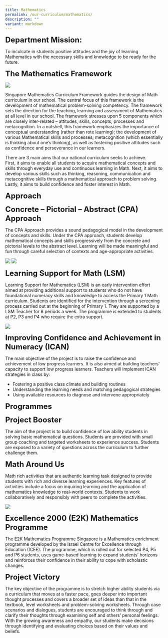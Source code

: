 ```yaml
---
title: Mathematics
permalink: /our-curriculum/mathematics/
description: ""
variant: markdown
---
```



**<font size="5">Department Mission:</font>**

To inculcate in students positive attitudes and the joy of learning Mathematics with the necessary skills and knowledge to be ready for the future.

**<font size="5">The Mathematics Framework</font>**

![](/images/MA_Problem_Solving.png)







Singapore Mathematics Curriculum Framework guides the design of Math curriculum in our school. The central focus of this framework is the development of mathematical problem-solving competency. The framework sets the direction for the teaching, learning and assessment of Mathematics at all level in our school. The framework stresses upon 5 components which are closely inter-related – attitudes, skills, concepts, processes and metacognition. In a nutshell, this framework emphasizes the importance of conceptual understanding (rather than rote learning); the development of various Mathematical skills and processes; metacognition (which essentially is thinking about one’s thinking), as well as fostering positive attitudes such as confidence and perseverance in our learners.

There are 3 main aims that our national curriculum seeks to achieve.  
First, it aims to enable all students to acquire mathematical concepts and skills through everyday use and continuous learning in Math. Next, it aims to develop various skills such as thinking, reasoning, communication and metacognitive skills through a mathematical approach to problem solving. Lastly, it aims to build confidence and foster interest in Math.


**<font size="5">Approach</font>**

**<font size="5">Concrete – Pictorial – Abstract (CPA) Approach</font>**

The CPA Approach provides a sound pedagogical model in the development of concepts and skills. Under the CPA approach, students develop mathematical concepts and skills progressively from the concrete and pictorial levels to the abstract level. Learning will be made meaningful and fun through careful selection of contexts and age-appropriate activities.

![](/images/CPA1.jpg) 
![](/images/CPA2.jpg)

**<font size="5">Learning Support for Math (LSM)</font>**
  
Learning Support for Mathematics (LSM) is an early intervention effort aimed at providing additional support to students who do not have foundational numeracy skills and knowledge to access the Primary 1 Math curriculum. Students are identified for the intervention through a screening process carried out at the beginning of Primary 1. They are supported by a LSM Teacher for 8 periods a week. The programme is extended to students at P2, P3 and P4 who require the extra support.

![](/images/LSM1.jpg)

**<font size="5">Improving Confidence and Achievement in Numeracy (ICAN)</font>**

The main objective of the project is to raise the confidence and achievement of low progress learners. It is also aimed at building teachers’ capacity to support low progress learners. Teachers will implement ICAN strategies in class by:

*   Fostering a positive class climate and building routines
*   Understanding the learning needs and matching pedagogical strategies
*   Using available resources to diagnose and intervene appropriately
 
**<font size="5">Programmes</font>**

**<font size="5">Project Booster</font>**

The aim of the project is to build confidence of low ability students in solving basic mathematical questions. Students are provided with small group coaching and targeted worksheets to experience success. Students are exposed to a variety of questions across the curriculum to further challenge them.

**<font size="5">Math Around Us</font>**

Math rich activities that are authentic learning task designed to provide students with rich and diverse learning experiences.
Key features of activities include a focus on inquiring learning and the application of mathematics knowledge to real-world contexts. Students to work collaboratively and responsibly with peers to complete the activities.

![](/images/MA_Around_Us.png)

**<font size="5">Excellence 2000 (E2K) Mathematics Programme</font>**

The E2K Mathematics Programme Singapore is a Mathematics enrichment programme developed by the Israel Centre for Excellence through Education (ICEE). The programme, which is rolled out for selected P4, P5 and P6 students, uses game-based learning to expand students’ horizons and reinforces their confidence in their ability to cope with scholastic changes.

**<font size="5">Project Victory</font>**

The key objective of the programme is to stretch higher ability students via a curriculum that moves at a faster pace, goes deeper into important thought processes and covers a broader set of ideas than that in the textbook, level worksheets and problem-solving worksheets.
Through case scenarios and dialogues, students are encouraged to think through and clarify their thoughts through examining self and others’ personal feelings. With the growing awareness and empathy, our students make decisions through identifying and evaluating choices based on their values and beliefs.
